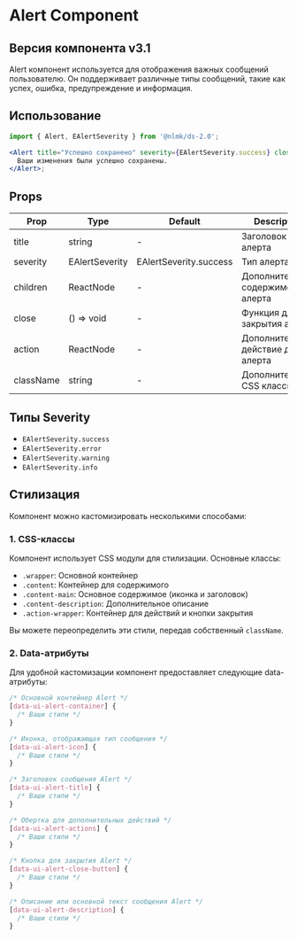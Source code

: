 # Alert Component

## Версия компонента v3.1

Alert компонент используется для отображения важных сообщений пользователю. Он поддерживает различные типы сообщений, такие как успех, ошибка, предупреждение и информация.

## Использование

```jsx
import { Alert, EAlertSeverity } from '@nlmk/ds-2.0';

<Alert title="Успешно сохранено" severity={EAlertSeverity.success} close={() => console.log('Alert closed')}>
  Ваши изменения были успешно сохранены.
</Alert>;
```

## Props

| Prop      | Type           | Default                | Description                        |
| --------- | -------------- | ---------------------- | ---------------------------------- |
| title     | string         | -                      | Заголовок алерта                   |
| severity  | EAlertSeverity | EAlertSeverity.success | Тип алерта                         |
| children  | ReactNode      | -                      | Дополнительное содержимое алерта   |
| close     | () => void     | -                      | Функция для закрытия алерта        |
| action    | ReactNode      | -                      | Дополнительное действие для алерта |
| className | string         | -                      | Дополнительные CSS классы          |

## Типы Severity

- `EAlertSeverity.success`
- `EAlertSeverity.error`
- `EAlertSeverity.warning`
- `EAlertSeverity.info`

## Стилизация

Компонент можно кастомизировать несколькими способами:

### 1. CSS-классы

Компонент использует CSS модули для стилизации. Основные классы:

- `.wrapper`: Основной контейнер
- `.content`: Контейнер для содержимого
- `.content-main`: Основное содержимое (иконка и заголовок)
- `.content-description`: Дополнительное описание
- `.action-wrapper`: Контейнер для действий и кнопки закрытия

Вы можете переопределить эти стили, передав собственный `className`.

### 2. Data-атрибуты

Для удобной кастомизации компонент предоставляет следующие data-атрибуты:

```css
/* Основной контейнер Alert */
[data-ui-alert-container] {
  /* Ваши стили */
}

/* Иконка, отображающая тип сообщения */
[data-ui-alert-icon] {
  /* Ваши стили */
}

/* Заголовок сообщения Alert */
[data-ui-alert-title] {
  /* Ваши стили */
}

/* Обертка для дополнительных действий */
[data-ui-alert-actions] {
  /* Ваши стили */
}

/* Кнопка для закрытия Alert */
[data-ui-alert-close-button] {
  /* Ваши стили */
}

/* Описание или основной текст сообщения Alert */
[data-ui-alert-description] {
  /* Ваши стили */
}
```
